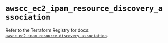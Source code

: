 # `awscc_ec2_ipam_resource_discovery_association`

Refer to the Terraform Registry for docs: [`awscc_ec2_ipam_resource_discovery_association`](https://registry.terraform.io/providers/hashicorp/awscc/0.70.0/docs/resources/ec2_ipam_resource_discovery_association).
